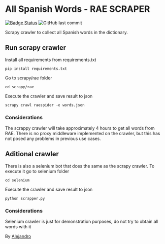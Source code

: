 # All Spanish Words - RAE SCRAPER

[![Badge Status](https://img.shields.io/badge/status-active-green.svg)](https://github.com/tu-usuario/tu-repositorio)
![GitHub last commit](https://img.shields.io/github/last-commit/alex44lel/RAE-Scraper)

Scrapy crawler to collect all Spanish words in the dictionary.


## Run scrapy crawler

Install all requirements from requirements.txt

``` 
pip install requirements.txt
```

Go to scrapy/rae folder

```
cd scrapy/rae
```
Execute the crawler and save result to json
```
scrapy crawl raespider -o words.json
```
### Considerations
The scrappy crawler will take approximately 4 hours to get all words from RAE. There is no proxy middleware implemented on the crawler,  but this has not posed any problems in previous use cases.

## Aditional crawler
There is also a selenium bot that does the same as the scrapy crawler. To execute it go to selenium folder
```
cd selenium
```
Execute the crawler and save result to json
```
python scrapper.py
```
### Considerations
Selenium crawler is just for demonstration purposes, do not try to obtain all words with it

By [Alejandro](https://github.com/alex44lel) 
